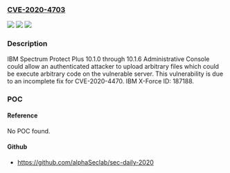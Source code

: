 ### [CVE-2020-4703](https://cve.mitre.org/cgi-bin/cvename.cgi?name=CVE-2020-4703)
![](https://img.shields.io/static/v1?label=Product&message=Spectrum%20Protect%20Plus&color=blue)
![](https://img.shields.io/static/v1?label=Version&message=n%2Fa&color=blue)
![](https://img.shields.io/static/v1?label=Vulnerability&message=Gain%20Privileges&color=brighgreen)

### Description

IBM Spectrum Protect Plus 10.1.0 through 10.1.6 Administrative Console could allow an authenticated attacker to upload arbitrary files which could be execute arbitrary code on the vulnerable server. This vulnerability is due to an incomplete fix for CVE-2020-4470. IBM X-Force ID: 187188.

### POC

#### Reference
No POC found.

#### Github
- https://github.com/alphaSeclab/sec-daily-2020

